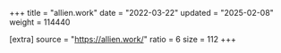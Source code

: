 +++
title = "allien.work"
date = "2022-03-22"
updated = "2025-02-08"
weight = 114440

[extra]
source = "https://allien.work/"
ratio = 6
size = 112
+++
